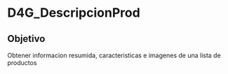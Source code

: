 # D4G_DescripcionProd

## Objetivo

Obtener informacion resumida, caracteristicas e imagenes de una lista de productos


